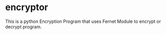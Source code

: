 # encryptor
This is a python Encryption Program that uses Fernet Module to encrypt or decrypt program.
